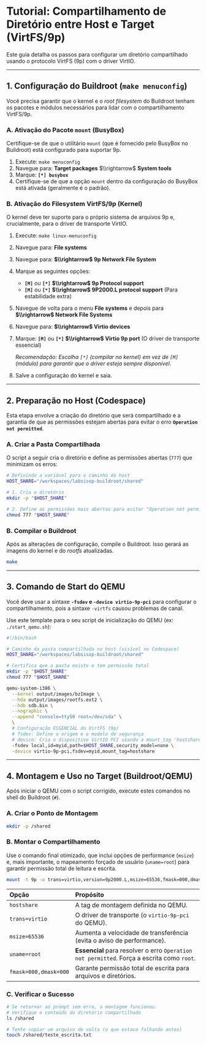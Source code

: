 # Tutorial: Compartilhamento de Diretório entre Host e Target (VirtFS/9p)

Este guia detalha os passos para configurar um diretório compartilhado usando o protocolo VirtFS (9p) com o driver VirtIO.

-----

## 1\. Configuração do Buildroot (`make menuconfig`)

Você precisa garantir que o kernel e o *root filesystem* do Buildroot tenham os pacotes e módulos necessários para lidar com o compartilhamento VirtFS/9p.

### A. Ativação do Pacote `mount` (BusyBox)

Certifique-se de que o utilitário `mount` (que é fornecido pelo BusyBox no Buildroot) está configurado para suportar 9p.

1.  Execute: `make menuconfig`
2.  Navegue para: **Target packages** $\\rightarrow$ **System tools**
3.  Marque: **`[*] busybox`**
4.  Certifique-se de que a opção `mount` dentro da configuração do BusyBox está ativada (geralmente é o padrão).

### B. Ativação do Filesystem VirtFS/9p (Kernel)

O kernel deve ter suporte para o próprio sistema de arquivos 9p e, crucialmente, para o driver de transporte VirtIO.

1.  Execute: `make linux-menuconfig`

2.  Navegue para: **File systems**

3.  Navegue para: **$\\rightarrow$ 9p Network File System**

4.  Marque as seguintes opções:

      * **`[M]`** ou **`[*]`** **$\\rightarrow$ 9p Protocol support**
      * **`[M]`** ou **`[*]`** **$\\rightarrow$ 9P2000.L protocol support** (Para estabilidade extra)

5.  Navegue de volta para o menu **File systems** e depois para **$\\rightarrow$ Network File Systems**

6.  Navegue para: **$\\rightarrow$ Virtio devices**

7.  Marque: **`[M]`** ou **`[*]`** **$\\rightarrow$ Virtio 9p port** (O driver de transporte essencial)

    *Recomendação: Escolha `[*]` (compilar no kernel) em vez de `[M]` (módulo) para garantir que o driver esteja sempre disponível.*

8.  Salve a configuração do kernel e saia.

-----

## 2\. Preparação no Host (Codespace)

Esta etapa envolve a criação do diretório que será compartilhado e a garantia de que as permissões estejam abertas para evitar o erro **`Operation not permitted`**.

### A. Criar a Pasta Compartilhada

O script a seguir cria o diretório e define as permissões abertas (`777`) que minimizam os erros:

```bash
# Definindo a variável para o caminho do host
HOST_SHARE="/workspaces/labsisop-buildroot/shared"

# 1. Cria o diretório
mkdir -p "$HOST_SHARE"

# 2. Define as permissões mais abertas para evitar "Operation not permitted"
chmod 777 "$HOST_SHARE"
```

### B. Compilar o Buildroot

Após as alterações de configuração, compile o Buildroot. Isso gerará as imagens do kernel e do *rootfs* atualizadas.

```bash
make
```

-----

## 3\. Comando de Start do QEMU

Você deve usar a sintaxe **`-fsdev` e `-device virtio-9p-pci`** para configurar o compartilhamento, pois a sintaxe `-virtfs` causou problemas de canal.

Use este template para o seu script de inicialização do QEMU (ex: `./start_qemu.sh`):

```bash
#!/bin/bash

# Caminho da pasta compartilhada no host (visível no Codespace)
HOST_SHARE="/workspaces/labsisop-buildroot/shared"

# Certifica que a pasta existe e tem permissão total
mkdir -p "$HOST_SHARE"
chmod 777 "$HOST_SHARE"

qemu-system-i386 \
  --kernel output/images/bzImage \
  --hda output/images/rootfs.ext2 \
  --hdb sdb.bin \
  --nographic \
  --append "console=ttyS0 root=/dev/sda" \
  \
  # Configuração ESSENCIAL do VirtFS (9p)
  # fsdev: Define a origem e o modelo de segurança
  # device: Cria o dispositivo VirtIO PCI usando a mount_tag 'hostshare'
  -fsdev local,id=myid,path=$HOST_SHARE,security_model=none \
  -device virtio-9p-pci,fsdev=myid,mount_tag=hostshare
```

-----

## 4\. Montagem e Uso no Target (Buildroot/QEMU)

Após iniciar o QEMU com o script corrigido, execute estes comandos no shell do Buildroot (`#`).

### A. Criar o Ponto de Montagem

```bash
mkdir -p /shared
```

### B. Montar o Compartilhamento

Use o comando final otimizado, que inclui opções de performance (`msize`) e, mais importante, o mapeamento forçado de usuário (`uname=root`) para garantir permissão total de leitura e escrita.

```bash
mount -t 9p -o trans=virtio,version=9p2000.L,msize=65536,fmask=000,dmask=000,uname=root hostshare /shared
```

| Opção | Propósito |
| :--- | :--- |
| `hostshare` | A tag de montagem definida no QEMU. |
| `trans=virtio` | O driver de transporte (o `virtio-9p-pci` do QEMU). |
| `msize=65536` | Aumenta a velocidade de transferência (evita o aviso de performance). |
| `uname=root` | **Essencial** para resolver o erro `Operation not permitted`. Força a escrita como `root`. |
| `fmask=000,dmask=000` | Garante permissão total de escrita para arquivos e diretórios. |

### C. Verificar o Sucesso

```bash
# Se retornar ao prompt sem erro, a montagem funcionou.
# Verifique o conteúdo do diretório compartilhado
ls /shared

# Tente copiar um arquivo de volta (o que estava falhando antes)
touch /shared/teste_escrita.txt
```